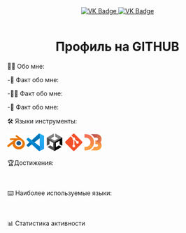 <div id = "badges" align = "center"/>
  <a href = "https://vk.com/xddmitriy">
    <img src = "https://img.shields.io/badge/VK-blue?style=for-the-badge&logo=VK&logoColor=white" alt="VK Badge"/>
  </a›
    
  <a href = "https://mail.google.com/mail/u/0/?pli=1#inbox">
    <img src = "https://img.shields.io/badge/EMAIL-red?style=for-the-badge&logo=Gmail&logoColor=white" alt="VK Badge"/>
  </a>
</div>

<div id = "viewprof" align= "center" >
   <img src = "https://komarev.com/ghpvc/?username=GornDima&style=flat-square&color=blue" alt=""/>
</div>

<div id="heythere" align="center">
  <h1> Профиль на GITHUB </h1>
</div>

:man_technologist: Обо мне:

-:space_invader: Факт обо мне:

-:technologist: Факт обо мне:

-:couple: Факт обо мне:

🛠️ Языки инструменты:

<div> 
  <img src= "https://github.com/devicons/devicon/blob/master/icons/blender/blender-original.svg" width="40" height="40"/>
  <img src= "https://github.com/devicons/devicon/blob/master/icons/vscode/vscode-original.svg" width="40" height="40"/≥
  <img src= "https://github.com/devicons/devicon/blob/master/icons/unrealengine/unrealengine-original.svg" width="40" height="40"/>
  <img src= "https://github.com/devicons/devicon/blob/master/icons/unity/unity-original.svg" width="40" height="40"/>
  <img src= "https://github.com/devicons/devicon/blob/master/icons/git/git-plain.svg" width="40" height="40"/>
  <img src= "https://github.com/devicons/devicon/blob/master/icons/d3js/d3js-original.svg" width="40" height="40"/>
</div>

🏆Достижения:

<div>
  <img src="https://github-profile-trophy.vercel.app/?username=GornDima" alt=""/>
</div>

⌨️ Наиболее используемые языки:
<div>
  <img src="https://github-readme-stats.vercel.app/api/top-langs/?username=GornDimaZZZ" alt=""/>
</div>

📊 Статистика активности
<div>
  <img src="https://github-readme-activity-graph.vercel.app/graph?username=GornDima&theme-dracula" alt=""/>
</div>
